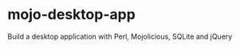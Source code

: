 mojo-desktop-app
================

Build a desktop application with Perl, Mojolicious, SQLite and jQuery
